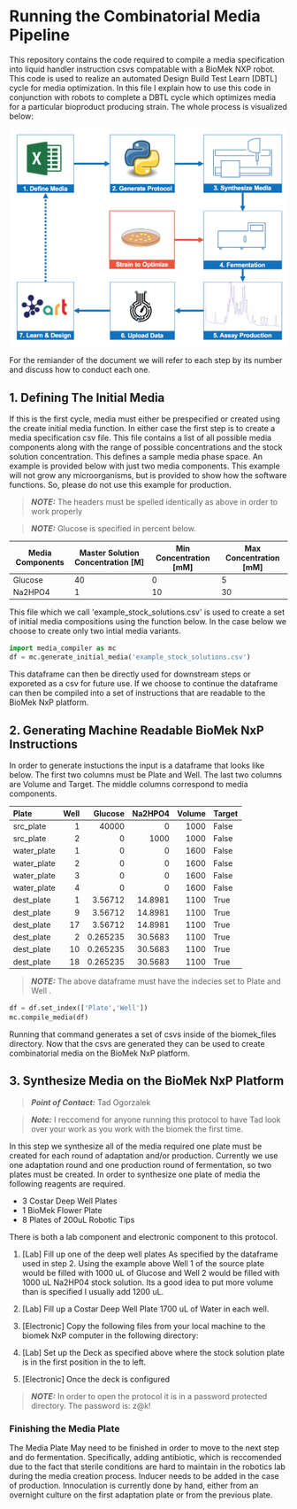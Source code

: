 # Running the Combinatorial Media Pipeline
This repository contains the code required to compile a media specification into liquid handler instruction csvs compatable with a BioMek NXP robot.  This code is used to realize an automated Design Build Test Learn \[DBTL\] cycle for media optimization.  In this file I explain how to use this code in conjunction with robots to complete a DBTL cycle which optimizes media for a particular bioproduct producing strain. The whole process is visualized below:

![Combinatorial Media DBTL Cycle Diagram](static/DBTL.png "DBTL Cycle")

For the remiander of the document we will refer to each step by its number and discuss how to conduct each one.

## 1. Defining The Initial Media
If this is the first cycle, media must either be prespecified or created using the create initial media function. In either case the first step is to create a media specification csv file.  This file contains a list of all possible media components along with the range of possible concentrations and the stock solution concentration. This defines a sample media phase space. An example is provided below with just two media components.  This example will not grow any microorganisms, but is provided to show how the software functions. So, please do not use this example for production.

> **_NOTE:_**  The headers must be spelled identically as above in order to work properly

> **_NOTE:_**  Glucose is specified in percent below.

| Media Components | Master Solution Concentration \[M\] | Min Concentration \[mM\] | Max Concentration \[mM\]
|---------|----|----|----|
| Glucose | 40 |   0|   5|
| Na2HPO4 |  1 |  10|  30|   


This file which we call 'example_stock_solutions.csv' is used to create a set of initial media compositions using the function below. In the case below we choose to create only two intial media variants.


```python 
import media_compiler as mc
df = mc.generate_initial_media('example_stock_solutions.csv')
```

This dataframe can then be directly used for downstream steps or exporeted as a csv for future use. If we choose to continue the dataframe can then be compiled into a set of instructions that are readable to the BioMek NxP platform. 

## 2. Generating Machine Readable BioMek NxP Instructions

In order to generate instuctions the input is a dataframe that looks like below.  The first two columns must be Plate and Well.  The last two columns are Volume and Target. The middle columns correspond to media components.

| Plate       |   Well |      Glucose |   Na2HPO4 |   Volume | Target   |
|:------------|-------:|-------------:|----------:|---------:|:---------|
| src_plate   |      1 | 40000        |    0      |     1000 | False    |
| src_plate   |      2 |     0        | 1000      |     1000 | False    |
| water_plate |      1 |     0        |    0      |     1600 | False    |
| water_plate |      2 |     0        |    0      |     1600 | False    |
| water_plate |      3 |     0        |    0      |     1600 | False    |
| water_plate |      4 |     0        |    0      |     1600 | False    |
| dest_plate  |      1 |     3.56712  |   14.8981 |     1100 | True     |
| dest_plate  |      9 |     3.56712  |   14.8981 |     1100 | True     |
| dest_plate  |     17 |     3.56712  |   14.8981 |     1100 | True     |
| dest_plate  |      2 |     0.265235 |   30.5683 |     1100 | True     |
| dest_plate  |     10 |     0.265235 |   30.5683 |     1100 | True     |
| dest_plate  |     18 |     0.265235 |   30.5683 |     1100 | True     |

> **_NOTE:_**  The above dataframe must have the indecies set to Plate and Well .

```python
df = df.set_index(['Plate','Well'])
mc.compile_media(df)
```

Running that command generates a set of csvs inside of the biomek_files directory. Now that the csvs are generated they can be used to create combinatorial media on the BioMek NxP platform.

## 3. Synthesize Media on the BioMek NxP Platform

> **_Point of Contact:_**  Tad Ogorzalek

> **_Note:_** I reccomend for anyone running this protocol to have Tad look over your work as you work with the biomek the first time.

In this step we synthesize all of the media required one plate must be created for each round of adaptation and/or production. Currently we use one adaptation round and one production round of fermentation, so two plates must be created. In order to synthesize one plate of media the following reagents are required.

- 3 Costar Deep Well Plates
- 1 BioMek Flower Plate
- 8 Plates of 200uL Robotic Tips

There is both a lab component and electronic component to this protocol.

1. [Lab] Fill up one of the deep well plates As specified by the dataframe used in step 2.  Using the example above Well 1 of the source plate would be filled with 1000 uL of Glucose and Well 2 would be filled with 1000 uL Na2HP04 stock solution.  Its a good idea to put more volume than is specified I usually add 1200 uL.

2. [Lab] Fill up a Costar Deep Well Plate 1700 uL of Water in each well.

3. [Electronic] Copy the following files from your local machine to the biomek NxP computer in the following directory: 

4. [Lab] Set up the Deck as specified above where the stock solution plate is in the first position in the to left.

5. [Electronic] Once the deck is configured

> **_NOTE:_**  In order to open the protocol it is in a password protected directory. The password is: z@k!

### Finishing the Media Plate
The Media Plate May need to be finished in order to move to the next step and do fermentation. Specifically, adding antibiotic, which is reccomended due to the fact that sterile conditions are hard to maintain in the robotics lab during the media creation process. Inducer needs to be added in the case of production. Innoculation is currently done by hand, either from an overnight culture on the first adaptation plate or from the previous plate. 
